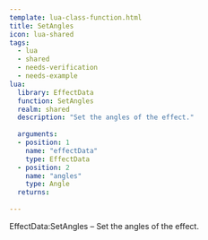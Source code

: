 ```yaml
---
template: lua-class-function.html
title: SetAngles
icon: lua-shared
tags:
  - lua
  - shared
  - needs-verification
  - needs-example
lua:
  library: EffectData
  function: SetAngles
  realm: shared
  description: "Set the angles of the effect."
  
  arguments:
  - position: 1
    name: "effectData"
    type: EffectData
  - position: 2
    name: "angles"
    type: Angle
  returns:
    
---
```


<div class="lua__search__keywords">
EffectData:SetAngles &#x2013; Set the angles of the effect.
</div>
